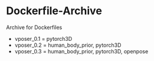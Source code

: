 # Dockerfile-Archive
Archive for Dockerfiles

* vposer_0.1 = pytorch3D
* vposer_0.2 = human_body_prior, pytorch3D
* vposer_0.3 = human_body_prior, pytorch3D, openpose
